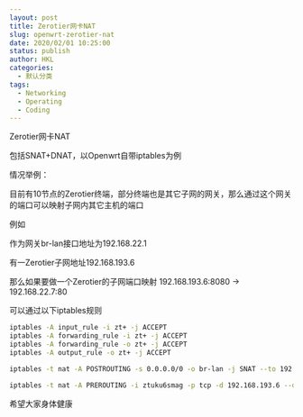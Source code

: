 ```yaml
---
layout: post
title: Zerotier网卡NAT
slug: openwrt-zerotier-nat
date: 2020/02/01 10:25:00
status: publish
author: HKL
categories: 
  - 默认分类
tags: 
  - Networking
  - Operating
  - Coding
---
```


Zerotier网卡NAT

包括SNAT+DNAT，以Openwrt自带iptables为例

情况举例：

目前有10节点的Zerotier终端，部分终端也是其它子网的网关，那么通过这个网关的端口可以映射子网内其它主机的端口

例如

作为网关br-lan接口地址为192.168.22.1

有一Zerotier子网地址192.168.193.6

那么如果要做一个Zerotier的子网端口映射 192.168.193.6:8080 -> 192.168.22.7:80

可以通过以下iptables规则

```bash
iptables -A input_rule -i zt+ -j ACCEPT
iptables -A forwarding_rule -i zt+ -j ACCEPT
iptables -A forwarding_rule -o zt+ -j ACCEPT
iptables -A output_rule -o zt+ -j ACCEPT

iptables -t nat -A POSTROUTING -s 0.0.0.0/0 -o br-lan -j SNAT --to 192.168.22.1

iptables -t nat -A PREROUTING -i ztuku6smag -p tcp -d 192.168.193.6 --dport 8080 -j DNAT --to-destination 192.168.22.7:80

```

希望大家身体健康


